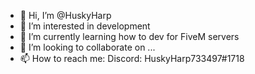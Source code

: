 - 👋 Hi, I’m @HuskyHarp
- 👀 I’m interested in development
- 🌱 I’m currently learning how to dev for FiveM servers
- 💞️ I’m looking to collaborate on ...
- 📫 How to reach me: Discord: HuskyHarp733497#1718

<!---
HuskyHarp/HuskyHarp is a ✨ special ✨ repository because its `README.md` (this file) appears on your GitHub profile.
You can click the Preview link to take a look at your changes.
--->
